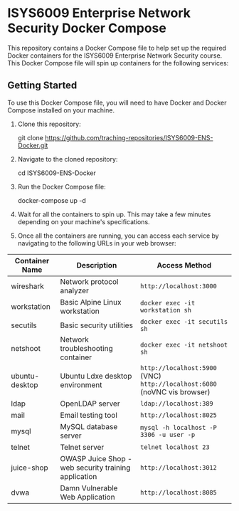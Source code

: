 # ISYS6009 Enterprise Network Security Docker Compose

This repository contains a Docker Compose file to help set up the required Docker containers for the ISYS6009 Enterprise Network Security course. This Docker Compose file will spin up containers for the following services:

## Getting Started

To use this Docker Compose file, you will need to have Docker and Docker Compose installed on your machine.

1. Clone this repository:

    git clone https://github.com/traching-repositories/ISYS6009-ENS-Docker.git

2. Navigate to the cloned repository:

    cd ISYS6009-ENS-Docker

3. Run the Docker Compose file:

    docker-compose up -d

4. Wait for all the containers to spin up. This may take a few minutes depending on your machine's specifications.

5. Once all the containers are running, you can access each service by navigating to the following URLs in your web browser:

| Container Name | Description                                            | Access Method             |
|----------------|--------------------------------------------------------|---------------------------|
| wireshark      | Network protocol analyzer                              | `http://localhost:3000`   |
| workstation    | Basic Alpine Linux workstation                         | `docker exec -it workstation sh`                       |
| secutils    | Basic security utilities                         | `docker exec -it secutils sh`                       |
| netshoot       | Network troubleshooting container                      | `docker exec -it netshoot sh`                       |
| ubuntu-desktop   | Ubuntu Ldxe desktop environment                     | `http://localhost:5900` (VNC) <br> `http://localhost:6080` (noVNC vis browser) |
| ldap           | OpenLDAP server                                        | `ldap://localhost:389`    |
| mail           | Email testing tool                                     | `http://localhost:8025`   |
| mysql          | MySQL database server                                  | `mysql -h localhost -P 3306 -u user -p` |
| telnet         | Telnet server                                          | `telnet localhost 23`     |
| juice-shop     | OWASP Juice Shop - web security training application   | `http://localhost:3012`   |
| dvwa           | Damn Vulnerable Web Application                        | `http://localhost:8085`   |
